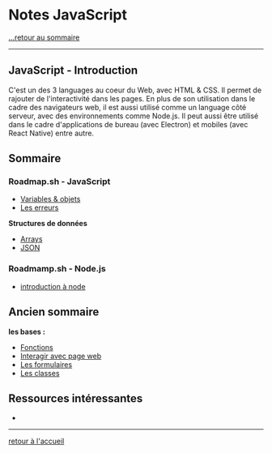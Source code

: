 # Notes JavaScript

[...retour au sommaire](../../README.md)

---

## JavaScript - Introduction

C'est un des 3 languages au coeur du Web, avec HTML & CSS. Il permet de rajouter de l'interactivité dans les pages.
En plus de son utilisation dans le cadre des navigateurs web, il est aussi utilisé comme un language côté serveur, avec des environnements comme Node.js. Il peut aussi être utilisé dans le cadre d'applications de bureau (avec Electron) et mobiles (avec React Native) entre autre.


## Sommaire

### Roadmap.sh - JavaScript

* [Variables & objets](./notes/bases.md)
* [Les erreurs](./notes/erreurs.md)

**Structures de données**

* [Arrays](./notes/array.md)
* [JSON](./notes/json.md)

### Roadmamp.sh - Node.js

* [introduction à node](./notes_nodeJS/bases.md)

## Ancien sommaire

**les bases :**


* [Fonctions](./notes/fonctions.md)
* [Interagir avec page web](./notes/elementWeb.md)
* [Les formulaires](./notes/formulaires.md)
* [Les classes](./notes/classes.md)

## Ressources intéressantes

* 

---
[retour à l'accueil](../../README.md)
